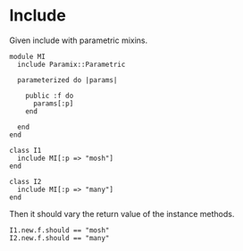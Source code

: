 # Include

Given include with parametric mixins.

    module MI
      include Paramix::Parametric

      parameterized do |params|

        public :f do
          params[:p]
        end

      end
    end

    class I1
      include MI[:p => "mosh"]
    end

    class I2
      include MI[:p => "many"]
    end

Then it should vary the return value of the instance methods.

    I1.new.f.should == "mosh"
    I2.new.f.should == "many"

